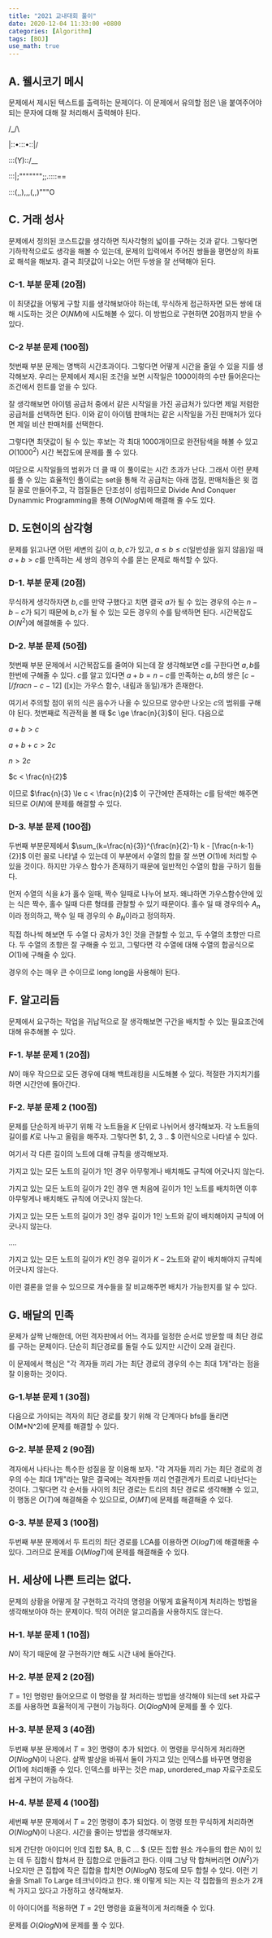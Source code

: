 ```yaml
---
title: "2021 교내대회 풀이"
date: 2020-12-04 11:33:00 +0800
categories: [Algorithm]
tags: [BOJ]
use_math: true
---
```




## A. 웰시코기 메시

문제에서 제시된 텍스트를 출력하는 문제이다. 이 문제에서 유의할 점은 \을 붙여주어야 되는 문자에 대해 잘 처리해서 출력해야 된다.

/\_/\

\|::•:::•::|/

::\:(Y)::/__

:::|;""""""";;.::::\==

:::(,,),,,(,,)"""O



## C. 거래 성사

 문제에서 정의된 코스트값을 생각하면 직사각형의 넓이를 구하는 것과 같다. 그렇다면 기하학적으로도 생각을 해볼 수 있는데, 문제의 입력에서 주어진 쌍들을 평면상의 좌표로 해석을 해보자. 결국 최댓값이 나오는 어떤 두쌍을 잘 선택해야 된다.

### C-1. 부분 문제 (20점)

  이 최댓값을 어떻게 구할 지를 생각해보아야 하는데, 무식하게 접근하자면 모든 쌍에 대해 시도하는 것은 $O(NM)$에 시도해볼 수 있다. 이 방법으로 구현하면 20점까지 받을 수 있다.

### C-2 부분 문제 (100점)

  첫번째 부분 문제는 명백히 시간초과이다. 그렇다면 어떻게 시간을 줄일 수 있을 지를 생각해보자. 우리는 문제에서 제시된 조건을 보면 시작일은 1000이하의 수만 들어온다는 조건에서 힌트를 얻을 수 있다.

  잘 생각해보면 아이템 공급처 중에서 같은 시작일을 가진 공급처가 있다면 제일 저렴한 공급처를 선택하면 된다. 이와 같이 아이템 판매처는 같은 시작일을 가진 판매처가 있다면 제일 비산 판매처를 선택한다.

  그렇다면 최댓값이 될 수 있는 후보는 각 최대 1000개이므로 완전탐색을 해볼 수 있고 $O(1000^2)$ 시간 복잡도에 문제를 풀 수 있다.



 여담으로 시작일들의 범위가 더 클 때 이 풀이로는 시간 초과가 난다. 그래서 이런 문제를 풀 수 있는 효율적인 풀이로는 set을 통해 각 공급처는 아래 껍질, 판매처들은 윗 껍질 꼴로 만들어주고, 각 껍질들은 단조성이 성립하므로 Divide And Conquer Dynammic Programming을 통해 $O(NlogN)$에 해결해 줄 수도 있다. 



## D. 도현이의 삼각형

 문제를 읽고나면 어떤 세변의 길이 $a, b, c$가 있고, $a \le b \le c$(일반성을 잃지 않음)일 때 $a + b > c$를 만족하는 세 쌍의 경우의 수를 묻는 문제로 해석할 수 있다.

### D-1. 부분 문제 (20점)

 무식하게 생각하자면 $b, c$를 만약 구했다고 치면 결국 $a$가 될 수 있는 경우의 수는 $n-b-c$가 되기 때문에 $b, c$가 될 수 있는 모든 경우의 수를 탐색하면 된다. 시간복잡도 $O(N^2)$에 해결해줄 수 있다.

### D-2. 부분 문제 (50점)

 첫번째 부분 문제에서 시간복잡도를 줄여야 되는데 잘 생각해보면 $c$를 구한다면 $a, b$를 한번에 구해줄 수 있다. $c$를 알고 있다면 $a+b = n-c$를 만족하는 $a, b$의 쌍은 $[c - [/frac{n-c-1}{2}]$ ([x]는 가우스 함수, 내림과 동일)개가 존재한다.

  여기서 주의할 점이 위의 식은 음수가 나올 수 있으므로 양수만 나오는 $c$의 범위를 구해야 된다. 첫번째로 직관적을 볼 때 $c \ge \frac{n}{3}$이 된다. 다음으로 

$a + b > c$ 

$a + b + c > 2c$ 

$n > 2c$ 

$c < \frac{n}{2}$ 

  이므로 $\frac{n}{3} \le c < \frac{n}{2}$ 이 구간에만 존재하는 $c$를 탐색만 해주면 되므로 $O(N)$에 문제를 해결할 수 있다.

### D-3. 부분 문제 (100점)

  두번째 부분문제에서 $\sum_{k=\frac{n}{3}}^{\frac{n}{2}-1} k - [\frac{n-k-1}{2}]$ 이런 꼴로 나타낼 수 있는데 이 부분에서 수열의 합을 잘 쓰면 $O(1)$에 처리할 수 있을 것이다. 하지만 가우스 함수가 존재하기 때문에 일반적인 수열의 합을 구하기 힘들다.

  먼저 수열의 식을 $k$가 홀수 일때, 짝수 일때로 나누어 보자. 왜냐하면 가우스함수안에 있는 식은 짝수, 홀수 일때 다른 형태를 관찰할 수 있기 때문이다. 홀수 일 때 경우의수 $A_n$이라 정의하고, 짝수 일 때 경우의 수 $B_N$이라고 정의하자.

  직접 하나씩 해보면 두 수열 다 공차가 3인 것을 관찰할 수 있고, 두 수열의 초항만 다르다. 두 수열의 초항은 잘 구해줄 수 있고, 그렇다면 각 수열에 대해 수열의 합공식으로 $O(1)$에 구해줄 수 있다.

  경우의 수는 매우 큰 수이므로 long long을 사용해야 된다.



## F. 알고리듬

  문제에서 요구하는 작업을 귀납적으로 잘 생각해보면 구간을 배치할 수 있는 필요조건에 대해 유추해볼 수 있다.

### F-1. 부분 문제 1 (20점)

 $N$이 매우 작으므로 모든 경우에 대해 백트래킹을 시도해볼 수 있다. 적절한 가지치기를 하면 시간안에 돌아간다.

### F-2. 부분 문제 2 (100점)

 문제를 단순하게 바꾸기 위해 각 노트들을 $K$ 단위로 나뉘어서 생각해보자. 각 노트들의 길이를 $K$로 나누고 올림을 해주자. 그렇다면 $1, 2, 3 .. $ 이런식으로 나타낼 수 있다.

 여기서 각 다른 길이의 노트에 대해 규칙을 생각해보자. 

 가지고 있는 모든 노트의 길이가 1인 경우 아무렇게나 배치해도 규칙에 어긋나지 않는다.

 가지고 있는 모든 노트의 길이가 2인 경우 맨 처음에 길이가 1인 노트를 배치하면 이후 아무렇게나 배치해도 규칙에 어긋나지 않는다.

 가지고 있는 모든 노트의 길이가 3인 경우 길이가 1인 노트와 같이 배치해야지 규칙에 어긋나지 않는다.

 ....

 가지고 있는 모든 노트의 길이가 $K$인 경우 길이가 $K-2$노트와 같이 배치해야지 규칙에 어긋나지 않는다.

 이런 결론을 얻을 수 있으므로 개수들을 잘 비교해주면 배치가 가능한지를 알 수 있다.



## G. 배달의 민족

  문제가 살짝 난해한데, 어떤 격자판에서 어느 격자를 일정한 순서로 방문할 때 최단 경로를 구하는 문제이다. 단순히 최단경로를 돌릴 수도 있지만 시간이 오래 걸린다. 

 이 문제에서 핵심은 "각 격자들 끼리 가는 최단 경로의 경우의 수는 최대 1개"라는 점을 잘 이용하는 것이다.

### G-1.부분 문제 1 (30점)

 다음으로 가야되는 격자의 최단 경로를 찾기 위해 각 단계마다 bfs를 돌리면 O(M*N^2)에 문제를 해결할 수 있다.

### G-2. 부분 문제 2 (90점)

 격자에서 나타나는 특수한 성질을 잘 이용해 보자. "각 겨자들 끼리 가는 최단 경로의 경우의 수는 최대 1개"라는 말은 결국에는 격자판들 끼리 연결관계가 트리로 나타난다는 것이다.  그렇다면 각 순서들 사이의 최단 경로는 트리의 최단 경로로 생각해볼 수 있고, 이 행동은 $O(T)$에 해결해줄 수 있으므로, $O(MT)$에 문제를 해결해줄 수 있다.

### G-3. 부분 문제 3 (100점)  

 두번째 부분 문제에서 두 트리의 최단 경로를 LCA를 이용하면 $O(logT)$에 해결해줄 수 있다. 그러므로 문제를 $O(MlogT)$에 문제를 해결해줄 수 있다.



## H. 세상에 나쁜 트리는 없다.

 문제의 상황을 어떻게 잘 구현하고 각각의 명령을 어떻게 효율적이게 처리하는 방법을 생각해보아야 하는 문제이다. 딱히 어려운 알고리즘을 사용하지도 않는다.

### H-1. 부분 문제 1 (10점)

 $N$이 작기 때문에 잘 구현하기만 해도 시간 내에 돌아간다.

### H-2. 부분 문제 2 (20점)

 $T=1$인 명령만 들어오므로 이 명령을 잘 처리하는 방법을 생각해야 되는데 set 자료구조를 사용하면 효율적이게 구현이 가능하다. $O(QlogN)$에 문제를 풀 수 있다.

### H-3. 부분 문제 3 (40점)

 두번째 부분 문제에서 $T=3$인 명령이 추가 되었다. 이 명령을 무식하게 처리하면 $O(NlogN)$이 나온다. 살짝 발상을 바꿔서 둘이 가지고 있는 인덱스를 바꾸면 명령을 $O(1)$에 처리해줄 수 있다. 인덱스를 바꾸는 것은 map, unordered_map 자료구조로도 쉽게 구현이 가능하다.

### H-4. 부분 문제 4 (100점)

 세번째 부분 문제에서 $T=2$인 명령이 추가 되었다. 이 명령 또한 무식하게 처리하면 $O(NlogN)$이 나온다. 시간을 줄이는 방법을 생각해보자. 

 되게 간단한 아이디어 인데 집합 $A, B, C ... $ (모든 집합 원소 개수들의 합은 $N$)이 있는 데 두 집합식 합쳐셔 한 집합으로 만들려고 한다. 이때 그냥 막 합쳐버리면 $O(N^2)$가 나오지만 큰 집합에 작은 집합을 합치면 $O(NlogN)$ 정도에 모두 합칠 수 있다. 이런 기술을 Small To Large 테크닉이라고 한다. 왜 이렇게 되는 지는 각 집합들의 원소가 2개씩 가지고 있다고 가정하고 생각해보자.

 이 아이디어를 적용하면 $T=2$인 명령을 효율적이게 처리해줄 수 있다.

 문제를 $O(QlogN)$에 문제를 풀 수 있다.


